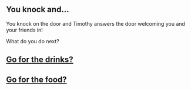 ## You knock and...

You knock on the door and Timothy answers the door welcoming you and your friends in!

What do you do next?

## [Go for the drinks?](drinks.md)

## [Go for the food?](timothy.md)
